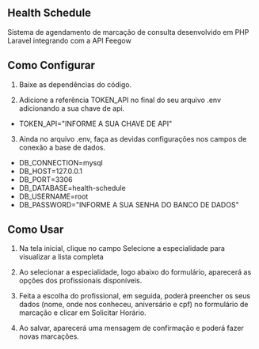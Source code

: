 ## Health Schedule 

Sistema de agendamento de marcação de consulta desenvolvido em PHP Laravel integrando com a API Feegow 

## Como Configurar 

1. Baixe as dependências do código.

2. Adicione a referência TOKEN_API no final do seu arquivo .env adicionando a sua chave de api.
  - TOKEN_API="INFORME A SUA CHAVE DE API"
  
3. Ainda no arquivo .env, faça as devidas configurações nos campos de conexão a base de dados. 
  - DB_CONNECTION=mysql
  - DB_HOST=127.0.0.1
  - DB_PORT=3306
  - DB_DATABASE=health-schedule
  - DB_USERNAME=root
  - DB_PASSWORD="INFORME A SUA SENHA DO BANCO DE DADOS"

## Como Usar 

1. Na tela inicial, clique no campo Selecione a especialidade para visualizar a lista completa
 
2. Ao selecionar a especialidade, logo abaixo do formulário, aparecerá as opções dos profissionais disponíveis. 
 
3. Feita a escolha do profissional, em seguida, poderá preencher os seus dados (nome, onde nos conheceu, aniversário e cpf) no formulário de marcação e clicar em Solicitar Horário. 
 
4. Ao salvar, aparecerá uma mensagem de confirmação e poderá fazer novas marcações. 
 
